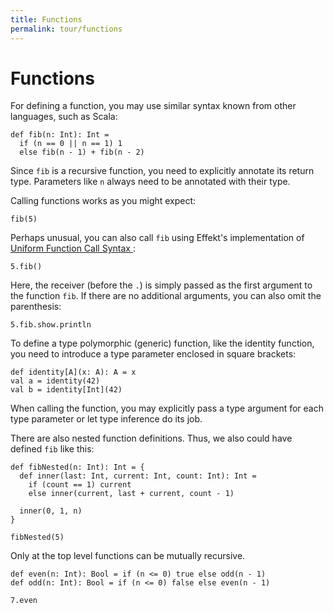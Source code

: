 ```yaml
---
title: Functions
permalink: tour/functions
---
```


# Functions

For defining a function, you may use similar syntax known from other languages, such as Scala:

```
def fib(n: Int): Int =
  if (n == 0 || n == 1) 1
  else fib(n - 1) + fib(n - 2)
```

Since `fib` is a recursive function, you need to explicitly annotate its return type. Parameters like `n` always need to be
annotated with their type.

Calling functions works as you might expect:

```effekt:repl
fib(5)
```

Perhaps unusual, you can also call `fib` using Effekt's implementation of [Uniform Function Call Syntax
](https://en.wikipedia.org/wiki/Uniform_Function_Call_Syntax#cite_note-4):

```effekt:repl
5.fib()
```
Here, the receiver (before the `.`) is simply passed as the first argument to the function `fib`. If there are no additional arguments, you can also omit the parenthesis:

```effekt:repl
5.fib.show.println
```

To define a type polymorphic (generic) function, like the identity function, you need to introduce a type parameter enclosed in square brackets:

```
def identity[A](x: A): A = x
val a = identity(42)
val b = identity[Int](42)
```

When calling the function, you may explicitly pass a type argument for each type parameter or let type inference do its job.

There are also nested function definitions. Thus, we also could have defined `fib` like this:

```
def fibNested(n: Int): Int = {
  def inner(last: Int, current: Int, count: Int): Int =
    if (count == 1) current
    else inner(current, last + current, count - 1)

  inner(0, 1, n)
}
```

```effekt:repl
fibNested(5)
```
Only at the top level functions can be mutually recursive.

```effekt
def even(n: Int): Bool = if (n <= 0) true else odd(n - 1)
def odd(n: Int): Bool = if (n <= 0) false else even(n - 1)
```
```effekt:repl
7.even
```
